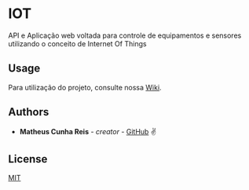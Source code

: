 # IOT

API e Aplicação web voltada para controle de equipamentos e sensores utilizando o conceito de Internet Of Things

## Usage

Para utilização do projeto, consulte nossa [Wiki](https://github.com/matheuscr30/IOT/wiki).

## Authors

* **Matheus Cunha Reis** - *creator* - [GitHub](https://github.com/matheuscr30) ✌

## License
[MIT](https://choosealicense.com/licenses/mit/)

